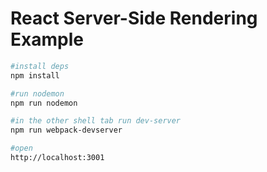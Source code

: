 # React Server-Side Rendering Example

```sh
#install deps
npm install

#run nodemon
npm run nodemon

#in the other shell tab run dev-server
npm run webpack-devserver

#open
http://localhost:3001
```
